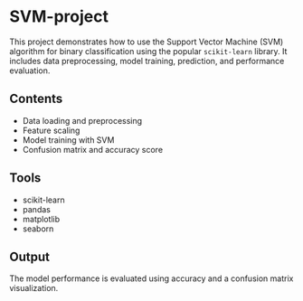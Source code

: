 # SVM-project
This project demonstrates how to use the Support Vector Machine (SVM) algorithm for binary classification using the popular `scikit-learn` library. It includes data preprocessing, model training, prediction, and performance evaluation.

## Contents
- Data loading and preprocessing
- Feature scaling
- Model training with SVM
- Confusion matrix and accuracy score

## Tools
- scikit-learn
- pandas
- matplotlib
- seaborn

## Output
The model performance is evaluated using accuracy and a confusion matrix visualization.


